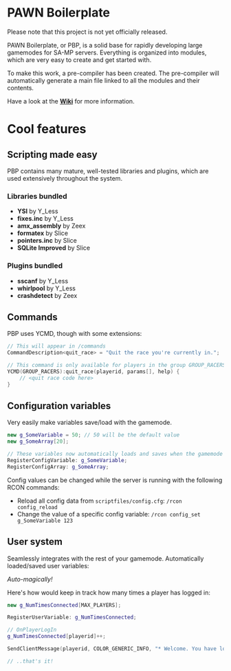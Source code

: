 # PAWN Boilerplate

Please note that this project is not yet officially released.

PAWN Boilerplate, or PBP, is a solid base for rapidly developing large gamemodes for SA-MP servers.
Everything is organized into modules, which are very easy to create and get started with.

To make this work, a pre-compiler has been created. The pre-compiler will automatically generate a main file linked to all the modules and their contents.

Have a look at the **[Wiki](https://github.com/oscar-broman/PAWN-Boilerplate/wiki)** for more information.

# Cool features

## Scripting made easy

PBP contains many mature, well-tested libraries and plugins, which are used extensively throughout the system.

### Libraries bundled

* **YSI** by Y_Less
* **fixes.inc** by Y_Less
* **amx_assembly** by Zeex
* **formatex** by Slice
* **pointers.inc** by Slice
* **SQLite Improved** by Slice

### Plugins bundled

* **sscanf** by Y_Less
* **whirlpool** by Y_Less
* **crashdetect** by Zeex

## Commands

PBP uses YCMD, though with some extensions:

```C++
// This will appear in /commands
CommandDescription<quit_race> = "Quit the race you're currently in.";

// This command is only available for players in the group GROUP_RACERS
YCMD(GROUP_RACERS):quit_race(playerid, params[], help) {
	// <quit race code here>
}
```

## Configuration variables

Very easily make variables save/load with the gamemode.

```C++
new g_SomeVariable = 50; // 50 will be the default value
new g_SomeArray[20];

// These variables now automatically loads and saves when the gamemode inits/exits
RegisterConfigVariable: g_SomeVariable;
RegisterConfigArray: g_SomeArray;
```

Config values can be changed while the server is running with the following RCON commands:

* Reload all config data from `scriptfiles/config.cfg`: `/rcon config_reload`
* Change the value of a specific config variable: `/rcon config_set g_SomeVariable 123`

## User system

Seamlessly integrates with the rest of your gamemode. Automatically loaded/saved user variables:

*Auto-magically!*

Here's how would keep in track how many times a player has logged in:

```C++
new g_NumTimesConnected[MAX_PLAYERS];

RegisterUserVariable: g_NumTimesConnected;

// OnPlayerLogIn
g_NumTimesConnected[playerid]++;

SendClientMessage(playerid, COLOR_GENERIC_INFO, "* Welcome. You have logged in %d times.", g_NumTimesConnected[playerid]);

// ..that's it!
```